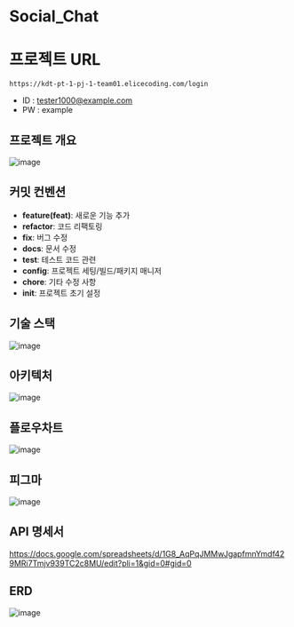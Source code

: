 # Social_Chat

# 프로젝트 URL
```
https://kdt-pt-1-pj-1-team01.elicecoding.com/login
```
- ID : tester1000@example.com
- PW : example

## 프로젝트 개요
![image](https://github.com/user-attachments/assets/0fa36363-6e27-4742-8dd7-863fb1f0796d)

## 커밋 컨벤션

- **feature(feat)**: 새로운 기능 추가
- **refactor**: 코드 리팩토링
- **fix**: 버그 수정
- **docs**: 문서 수정
- **test**: 테스트 코드 관련
- **config**: 프로젝트 세팅/빌드/패키지 매니저
- **chore**: 기타 수정 사항
- **init**: 프로젝트 초기 설정


## 기술 스택
![image](https://github.com/user-attachments/assets/8a6ce5cc-6d93-4825-a447-bb134c745655)

## 아키텍처
![image](https://github.com/user-attachments/assets/26b84f94-aa7f-4bdc-a51e-a1c7684e6712)

## 플로우차트
![image](https://github.com/user-attachments/assets/cbe38d13-d51a-4f76-91d8-97008ac54d00)

## 피그마
![image](https://github.com/user-attachments/assets/6227d7ac-e7a2-456c-9bd3-b7d0084536ac)

## API 명세서
https://docs.google.com/spreadsheets/d/1G8_AqPqJMMwJgapfmnYmdf429MRi7Tmjv939TC2c8MU/edit?pli=1&gid=0#gid=0

## ERD
![image](https://github.com/user-attachments/assets/5084ea10-4939-47fd-a1c5-21aa5ea53a4a)

